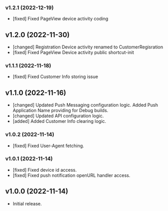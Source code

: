 ### v1.2.1 (2022-12-19)

- [fixed] Fixed PageView device activity coding

## v1.2.0 (2022-11-30)

- [changed] Registration Device activity renamed to CustomerRegisration
- [fixed] Fixed PageView Device activity public shortcut-init

### v1.1.1 (2022-11-18)

- [fixed] Fixed Customer Info storing issue

## v1.1.0 (2022-11-16)

- [changed] Updated Push Messaging configuration logic. Added Push Application Name providing for Debug builds.
- [changed] Updated API configuration logic.
- [added] Added Customer Info clearing logic.

### v1.0.2 (2022-11-14)

- [fixed] Fixed User-Agent fetching.

### v1.0.1 (2022-11-14)

- [fixed] Fixed device id access.
- [fixed] Fixed push notification openURL handler access.

## v1.0.0 (2022-11-14)

- Initial release.
